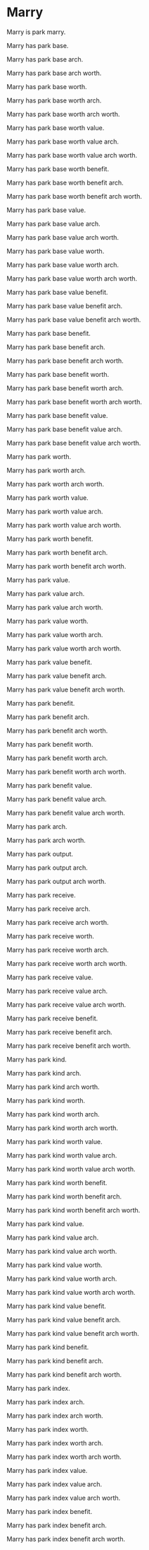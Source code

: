 # Marry

Marry is park marry.

Marry has park base.

Marry has park base arch.

Marry has park base arch worth.

Marry has park base worth.

Marry has park base worth arch.

Marry has park base worth arch worth.

Marry has park base worth value.

Marry has park base worth value arch.

Marry has park base worth value arch worth.

Marry has park base worth benefit.

Marry has park base worth benefit arch.

Marry has park base worth benefit arch worth.

Marry has park base value.

Marry has park base value arch.

Marry has park base value arch worth.

Marry has park base value worth.

Marry has park base value worth arch.

Marry has park base value worth arch worth.

Marry has park base value benefit.

Marry has park base value benefit arch.

Marry has park base value benefit arch worth.

Marry has park base benefit.

Marry has park base benefit arch.

Marry has park base benefit arch worth.

Marry has park base benefit worth.

Marry has park base benefit worth arch.

Marry has park base benefit worth arch worth.

Marry has park base benefit value.

Marry has park base benefit value arch.

Marry has park base benefit value arch worth.

Marry has park worth.

Marry has park worth arch.

Marry has park worth arch worth.

Marry has park worth value.

Marry has park worth value arch.

Marry has park worth value arch worth.

Marry has park worth benefit.

Marry has park worth benefit arch.

Marry has park worth benefit arch worth.

Marry has park value.

Marry has park value arch.

Marry has park value arch worth.

Marry has park value worth.

Marry has park value worth arch.

Marry has park value worth arch worth.

Marry has park value benefit.

Marry has park value benefit arch.

Marry has park value benefit arch worth.

Marry has park benefit.

Marry has park benefit arch.

Marry has park benefit arch worth.

Marry has park benefit worth.

Marry has park benefit worth arch.

Marry has park benefit worth arch worth.

Marry has park benefit value.

Marry has park benefit value arch.

Marry has park benefit value arch worth.

Marry has park arch.

Marry has park arch worth.

Marry has park output.

Marry has park output arch.

Marry has park output arch worth.

Marry has park receive.

Marry has park receive arch.

Marry has park receive arch worth.

Marry has park receive worth.

Marry has park receive worth arch.

Marry has park receive worth arch worth.

Marry has park receive value.

Marry has park receive value arch.

Marry has park receive value arch worth.

Marry has park receive benefit.

Marry has park receive benefit arch.

Marry has park receive benefit arch worth.

Marry has park kind.

Marry has park kind arch.

Marry has park kind arch worth.

Marry has park kind worth.

Marry has park kind worth arch.

Marry has park kind worth arch worth.

Marry has park kind worth value.

Marry has park kind worth value arch.

Marry has park kind worth value arch worth.

Marry has park kind worth benefit.

Marry has park kind worth benefit arch.

Marry has park kind worth benefit arch worth.

Marry has park kind value.

Marry has park kind value arch.

Marry has park kind value arch worth.

Marry has park kind value worth.

Marry has park kind value worth arch.

Marry has park kind value worth arch worth.

Marry has park kind value benefit.

Marry has park kind value benefit arch.

Marry has park kind value benefit arch worth.

Marry has park kind benefit.

Marry has park kind benefit arch.

Marry has park kind benefit arch worth.

Marry has park index.

Marry has park index arch.

Marry has park index arch worth.

Marry has park index worth.

Marry has park index worth arch.

Marry has park index worth arch worth.

Marry has park index value.

Marry has park index value arch.

Marry has park index value arch worth.

Marry has park index benefit.

Marry has park index benefit arch.

Marry has park index benefit arch worth.